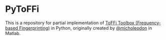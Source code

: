 # PyToFFi

This is a repository for partial implementation of [ToFFi Toolbox (Frequency-based Fingerprinting)](https://github.com/micholeodon/ToFFi_Toolbox) in Python, originally created by [@micholeodon](https://github.com/micholeodon) in Matlab. 
